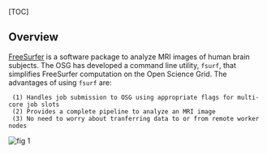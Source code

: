 [title]: - "Image Analysis of Human Brain - Freesurfer Workflow on OSG"
[TOC]
 
## Overview

[FreeSurfer](http://freesurfer.net/) is a software package to analyze MRI images of human brain subjects. The OSG has developed a command line utility, `fsurf`, that simplifies FreeSurfer computation on the Open Science Grid. The advantages of using  `fsurf` are:

     (1) Handles job submission to OSG using appropriate flags for multi-core job slots
     (2) Provides a complete pipeline to analyze an MRI image 
     (3) No need to worry about tranferring data to or from remote worker nodes

![fig 1](https://raw.githubusercontent.com/OSGConnect/tutorial-FreeSurfer/master/Figs/freesurfer_image_from_net.png )

